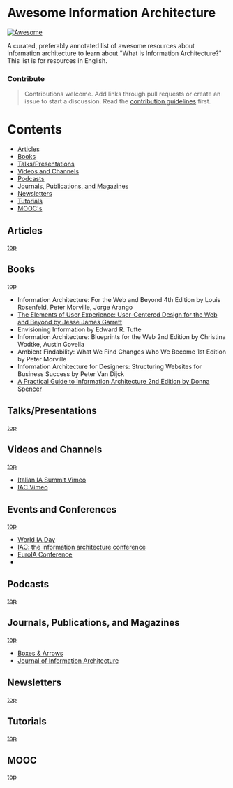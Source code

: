# Awesome Information Architecture
[![Awesome](https://awesome.re/badge.svg)](https://awesome.re)

A curated, preferably annotated list of awesome resources about information architecture to learn about "What is Information Architecture?" This list is for resources in English. 

### Contribute

> Contributions welcome. Add links through pull requests or create an issue to start a discussion. Read the [contribution guidelines](contributing.md) first.


# Contents

- [Articles](#articles)
- [Books](#books)
- [Talks/Presentations](#talkspresentations)
- [Videos and Channels](#videos-and-channels)
- [Podcasts](#podcasts)
- [Journals, Publications, and Magazines](#journals-publications-and-magazines)
- [Newsletters](#newsletters)
- [Tutorials](#tutorials)
- [MOOC's](#mooc)

## Articles
[top](#awesome-information-architecture)

## Books
[top](#awesome-information-architecture)

- Information Architecture: For the Web and Beyond 4th Edition by Louis Rosenfeld, Peter Morville, Jorge Arango
- [The Elements of User Experience: User-Centered Design for the Web and Beyond by Jesse James Garrett](https://dl.acm.org/doi/10.5555/1965524)
- Envisioning Information by Edward R. Tufte
- Information Architecture: Blueprints for the Web 2nd Edition by Christina Wodtke, Austin Govella
- Ambient Findability: What We Find Changes Who We Become 1st Edition by Peter Morville
- Information Architecture for Designers: Structuring Websites for Business Success by Peter Van Dijck
- [A Practical Guide to Information Architecture 2nd Edition by Donna Spencer](https://maadmob.com.au/speaking/books/practical-ia)

## Talks/Presentations
[top](#awesome-information-architecture)

## Videos and Channels
[top](#awesome-information-architecture)

- [Italian IA Summit Vimeo](https://vimeo.com/italianiasummit)
- [IAC Vimeo](https://vimeo.com/theiaconf)

## Events and Conferences
[top](#awesome-information-architecture)

- [World IA Day](https://www.worldiaday.org/events)
- [IAC: the information architecture conference](https://www.theiaconference.com/)
- [EuroIA Conference](https://euroia.eu/)
- 

## Podcasts
[top](#awesome-information-architecture)


## Journals, Publications, and Magazines
[top](#awesome-information-architecture)

- [Boxes & Arrows](https://boxesandarrows.com/)
- [Journal of Information Architecture](https://journalofia.org/)

## Newsletters
[top](#awesome-information-architecture)


## Tutorials
[top](#awesome-information-architecture)

## MOOC
[top](#awesome-information-architecture)


